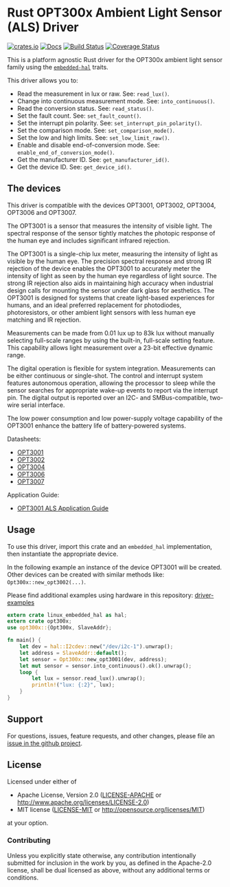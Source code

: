 # Rust OPT300x Ambient Light Sensor (ALS) Driver

[![crates.io](https://img.shields.io/crates/v/opt300x.svg)](https://crates.io/crates/opt300x)
[![Docs](https://docs.rs/opt300x/badge.svg)](https://docs.rs/opt300x)
[![Build Status](https://travis-ci.org/eldruin/opt300x-rs.svg?branch=master)](https://travis-ci.org/eldruin/opt300x-rs)
[![Coverage Status](https://coveralls.io/repos/github/eldruin/opt300x-rs/badge.svg?branch=master)](https://coveralls.io/github/eldruin/opt300x-rs?branch=master)

This is a platform agnostic Rust driver for the OPT300x ambient light sensor
family using the [`embedded-hal`] traits.

This driver allows you to:
- Read the measurement in lux or raw. See: `read_lux()`.
- Change into continuous measurement mode. See: `into_continuous()`.
- Read the conversion status. See: `read_status()`.
- Set the fault count. See: `set_fault_count()`.
- Set the interrupt pin polarity. See: `set_interrupt_pin_polarity()`.
- Set the comparison mode. See: `set_comparison_mode()`.
- Set the low and high limits. See: `set_low_limit_raw()`.
- Enable and disable end-of-conversion mode. See: `enable_end_of_conversion_mode()`.
- Get the manufacturer ID. See: `get_manufacturer_id()`.
- Get the device ID. See: `get_device_id()`.

<!--TODO
[Introductory blog post](https://blog.eldruin.com/...)
-->

## The devices

This driver is compatible with the devices OPT3001, OPT3002, OPT3004, OPT3006 and OPT3007.

The OPT3001 is a sensor that measures the intensity of visible light. The spectral response of the sensor tightly matches the photopic response of the human eye and includes significant infrared rejection.

The OPT3001 is a single-chip lux meter, measuring the intensity of light as visible by the human eye. The precision spectral response and strong IR rejection of the device enables the OPT3001 to accurately meter the intensity of light as seen by the human eye regardless of light source. The strong IR rejection also aids in maintaining high accuracy when industrial design calls for mounting the sensor under dark glass for aesthetics. The OPT3001 is designed for systems that create light-based experiences for humans, and an ideal preferred replacement for photodiodes, photoresistors, or other ambient light sensors with less human eye matching and IR rejection.

Measurements can be made from 0.01 lux up to 83k lux without manually selecting full-scale ranges by using the built-in, full-scale setting feature. This capability allows light measurement over a 23-bit effective dynamic range.

The digital operation is flexible for system integration. Measurements can be either continuous or single-shot. The control and interrupt system features autonomous operation, allowing the processor to sleep while the sensor searches for appropriate wake-up events to report via the interrupt pin. The digital output is reported over an I2C- and SMBus-compatible, two-wire serial interface.

The low power consumption and low power-supply voltage capability of the OPT3001 enhance the battery life of battery-powered systems.

Datasheets:
- [OPT3001](https://www.ti.com/lit/ds/symlink/opt3001.pdf)
- [OPT3002](https://www.ti.com/lit/ds/symlink/opt3002.pdf)
- [OPT3004](https://www.ti.com/lit/ds/symlink/opt3004.pdf)
- [OPT3006](https://www.ti.com/lit/ds/symlink/opt3006.pdf)
- [OPT3007](https://www.ti.com/lit/ds/symlink/opt3007.pdf)

Application Guide:
- [OPT3001 ALS Application Guide](https://www.ti.com/lit/an/sbea002a/sbea002a.pdf)

## Usage

To use this driver, import this crate and an `embedded_hal` implementation,
then instantiate the appropriate device.

In the following example an instance of the device OPT3001 will be created.
Other devices can be created with similar methods like:
`Opt300x::new_opt3002(...)`.

Please find additional examples using hardware in this repository: [driver-examples]

[driver-examples]: https://github.com/eldruin/driver-examples

```rust
extern crate linux_embedded_hal as hal;
extern crate opt300x;
use opt300x::{Opt300x, SlaveAddr};

fn main() {
    let dev = hal::I2cdev::new("/dev/i2c-1").unwrap();
    let address = SlaveAddr::default();
    let sensor = Opt300x::new_opt3001(dev, address);
    let mut sensor = sensor.into_continuous().ok().unwrap();
    loop {
        let lux = sensor.read_lux().unwrap();
        println!("lux: {:2}", lux);
    }
}
```

## Support

For questions, issues, feature requests, and other changes, please file an
[issue in the github project](https://github.com/eldruin/opt300x-rs/issues).

## License

Licensed under either of

 * Apache License, Version 2.0 ([LICENSE-APACHE](LICENSE-APACHE) or
   http://www.apache.org/licenses/LICENSE-2.0)
 * MIT license ([LICENSE-MIT](LICENSE-MIT) or
   http://opensource.org/licenses/MIT)

at your option.

### Contributing

Unless you explicitly state otherwise, any contribution intentionally submitted
for inclusion in the work by you, as defined in the Apache-2.0 license, shall
be dual licensed as above, without any additional terms or conditions.

[`embedded-hal`]: https://github.com/rust-embedded/embedded-hal
